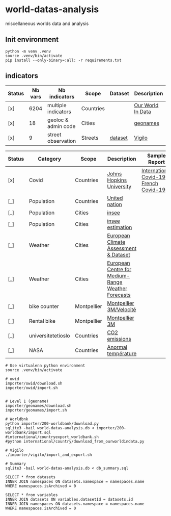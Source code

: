 # world-datas-analysis
miscellaneous worlds data and analysis

## Init environment

```
python -m venv .venv
source .venv/bin/activate
pip install --only-binary=:all: -r requirements.txt
```

## indicators

| Status | Nb vars | Nb indicators               | Scope       | Dataset                    | Description                                                                                                 |
|--------|---------|-----------------------------|-------------|----------------------------|-------------------------------------------------------------------------------------------------------------|
| [x]    |    6204 | multiple indicators         | Countries   |                            | [Our World In Data](https://ourworldindata.org/charts)                                                      |
| [x]    |      18 | geoloc & admin code         | Cities      |                            | [geonames](https://download.geonames.org/export/dump/)                                                      |
| [x]    |       9 | street observation          | Streets     | [dataset](dataset/vigilo/) | [Vigilo](https://vigilo.city/fr/)                                                                           |


| Status | Category                    | Scope       | Description                                                                                                                             | Sample Report                                                                                                       |
|--------|-----------------------------|-------------|-----------------------------------------------------------------------------------------------------------------------------------------|---------------------------------------------------------------------------------------------------------------------|
| [x]    | Covid                       | Countries   | [Johns Hopkins University](https://github.com/CSSEGISandData/COVID-19)                                                                  | [International Covid-19](international/covid-19/README.md) / [French Covid-19](countries/french/covid-19/README.md) |
| [_]    | Population                  | Countries   | [United nation](https://population.un.org/wpp/Download/Standard/Population/)                                                            |                                                                                                                     |
| [_]    | Population                  | Cities      | [insee](https://www.insee.fr/fr/information/2008354)                                                                                    |                                                                                                                     |
| [_]    | Population                  | Cities      | [insee estimation](https://www.insee.fr/fr/statistiques/1893198)                                                                        |                                                                                                                     |
| [_]    | Weather                     | Cities      | [European Climate Assessment & Dataset](https://www.ecad.eu/dailydata/predefinedseries.php)                                             |                                                                                                                     |
| [_]    | Weather                     | Cities      | [European Centre for Medium-Range Weather Forecasts](https://confluence.ecmwf.int/display/WEBAPI/Accessing+ECMWF+data+servers+in+batch) |                                                                                                                     |
| [_]    | bike counter                | Montpellier | [Montpellier 3M/Velocité](https://compteurs.velocite-montpellier.fr/)                                                                   |                                                                                                                     |
| [_]    | Rental bike                 | Montpellier | [Montpellier 3M](https://data.montpellier3m.fr/dataset/courses-des-velos-velomagg-de-montpellier-mediterranee-metropole)                |                                                                                                                     |
| [_]    | universitetetioslo          | Countries   | [CO2 emissions](https://folk.universitetetioslo.no/roberan/GCB2020.shtml)                                                               |                                                                                                                     |
| [_]    | NASA                        | Countries   | [Anormal température](https://data.giss.nasa.gov/gistemp/)                                                                              |                                                                                                                     |

```
# Use virtualenn python environment
source .venv/bin/activate

# owid
importer/owid/download.sh
importer/owid/import.sh


# Level 1 (geoname)
importer/geonames/download.sh
importer/geonames/import.sh

# Worldbnk
python importer/200-worldbank/download.py
sqlite3 -bail world-datas-analysis.db < importer/200-worldbank/import.sql
#international/countryexport_worldbank.sh
#python international/country/download_from_ourworldindata.py

# Vigilo
./importer/vigilo/import_and_export.sh

# Summary
sqlite3 -bail world-datas-analysis.db < db_summary.sql
```


```
SELECT * from datasets
INNER JOIN namespaces ON datasets.namespace = namespaces.name
WHERE namespaces.isArchived = 0

SELECT * from variables
INNER JOIN datasets ON variables.datasetId = datasets.id
INNER JOIN namespaces ON datasets.namespace = namespaces.name
WHERE namespaces.isArchived = 0

```